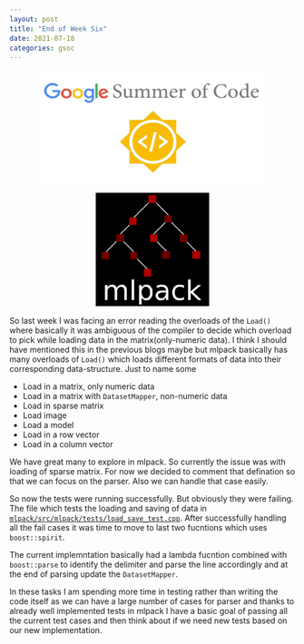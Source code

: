 ```yaml
---
layout: post
title: "End of Week Six"
date: 2021-07-18
categories: gsoc
---
```


<p align="center">
  <img src="/images/gsoc-logo.png" width=400 height=200>
</p>
<p align="center">
  <img src="/images/mlpack-logo.png">
</p>

So last week I was facing an error reading the overloads of the `Load()` where basically it was
ambiguous of the compiler to decide which overload to pick while loading data in the
matrix(only-numeric data). I think I should have mentioned this in the previous blogs maybe but
mlpack basically has many overloads of `Load()` which loads different formats of data into their
corresponding data-structure. Just to name some

* Load in a matrix, only numeric data
* Load in a matrix with `DatasetMapper`, non-numeric data
* Load in sparse matrix
* Load image
* Load a model
* Load in a row vector
* Load in a column vector

We have great many to explore in mlpack.
So currently the issue was with loading of sparse matrix. For now we decided to comment that
defination so that we can focus on the parser. Also we can handle that case easily.

So now the tests were running successfully. But obviously they were failing. The file which tests
the loading and saving of data in [`mlpack/src/mlpack/tests/load_save_test.cpp`](https://github.com/mlpack/mlpack/blob/master/src/mlpack/tests/load_save_test.cpp).
After successfully handling all the fail cases it was time to move to last two fucntions which
uses `boost::spirit`.

The current implemntation basically had a lambda fucntion combined with `boost::parse` to identify
the delimiter and parse the line accordingly and at the end of parsing update the `DatasetMapper`.

In these tasks I am spending more time in testing rather than writing the code itself as we can
have a large number of cases for parser and thanks to already well implemented tests in mlpack I
have a basic goal of passing all the current test cases and then think about if we need new tests
based on our new implementation.

